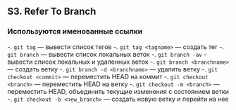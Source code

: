 ﻿## S3. Refer To Branch
### Используются именованные ссылки
-. `git tag` — вывести список тегов
-. `git tag <tagname>` — создать тег
-. `git branch` — вывести список локальных веток
-. `git branch -av` - вывести список локальных и удаленных веток
-. `git branch <branchname>` — создать ветку
-. `git branch -d <branchname>` — удалить ветку
-. `git checkout <commit>` — переместить HEAD на коммит
-. `git checkout <branch>` — переместить HEAD на ветку
-. `git checkout -m <branch>` — переместить HEAD, объединить текущие изменения с состоянием ветки
-. `git checkout -b <new_branch>` — создать новую ветку и перейти на нее
